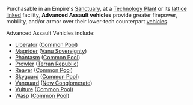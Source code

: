 Purchasable in an Empire's [Sanctuary](../locations/Sanctuary.md), at a
[Technology Plant](../locations/Technology_Plant.md) or its
[lattice linked](../terminology/Lattice.md) facility, **Advanced Assault
vehicles** provide greater firepower, mobility, and/or armor over their
lower-tech counterpart [vehicles](category:_Vehicles.md).

Advanced Assault Vehicles include:

- [Liberator](Liberator.md) ([Common Pool](../terminology/Common_Pool.md))
- [Magrider](Magrider.md) ([Vanu Sovereignty](../terminology/Vanu_Sovereignty.md))
- [Phantasm](Phantasm.md) ([Common Pool](../terminology/Common_Pool.md))
- [Prowler](Prowler.md) ([Terran Republic](../terminology/Terran_Republic.md))
- [Reaver](Reaver.md) ([Common Pool](../terminology/Common_Pool.md))
- [Skyguard](Skyguard.md) ([Common Pool](../terminology/Common_Pool.md))
- [Vanguard](Vanguard.md) ([New Conglomerate](../terminology/New_Conglomerate.md))
- [Vulture](Vulture.md) ([Common Pool](../terminology/Common_Pool.md))
- [Wasp](Wasp.md) ([Common Pool](../terminology/Common_Pool.md))
